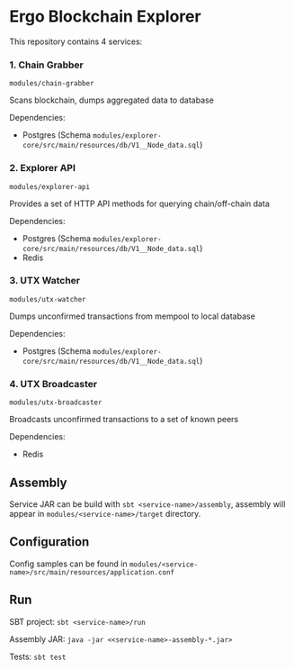 # Ergo Blockchain Explorer

This repository contains 4 services:

### 1. Chain Grabber

`modules/chain-grabber`

Scans blockchain, dumps aggregated data to database

Dependencies:
- Postgres (Schema `modules/explorer-core/src/main/resources/db/V1__Node_data.sql`)

### 2. Explorer API

`modules/explorer-api`

Provides a set of HTTP API methods for querying chain/off-chain data

Dependencies:
- Postgres (Schema `modules/explorer-core/src/main/resources/db/V1__Node_data.sql`)
- Redis

### 3. UTX Watcher

`modules/utx-watcher`

Dumps unconfirmed transactions from mempool to local database

Dependencies:
- Postgres (Schema `modules/explorer-core/src/main/resources/db/V1__Node_data.sql`)

### 4. UTX Broadcaster

`modules/utx-broadcaster`

Broadcasts unconfirmed transactions to a set of known peers

Dependencies:
- Redis

## Assembly

Service JAR can be build with `sbt <service-name>/assembly`, assembly will appear in `modules/<service-name>/target` directory.

## Configuration

Config samples can be found in `modules/<service-name>/src/main/resources/application.conf`

## Run

SBT project:
`sbt <service-name>/run`

Assembly JAR:
`java -jar <<service-name>-assembly-*.jar>`

Tests:
`sbt test`
